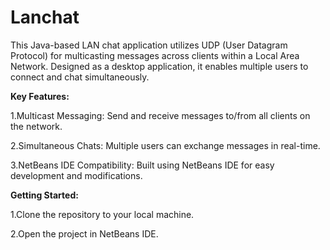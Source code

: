 # Lanchat

This Java-based LAN chat application utilizes UDP (User Datagram Protocol) for multicasting messages across clients within a Local Area Network. Designed as a desktop application, it enables multiple users to connect and chat simultaneously.

**Key Features:**

1.Multicast Messaging: Send and receive messages to/from all clients on the network.

2.Simultaneous Chats: Multiple users can exchange messages in real-time.

3.NetBeans IDE Compatibility: Built using NetBeans IDE for easy development and modifications.

**Getting Started:**

1.Clone the repository to your local machine.

2.Open the project in NetBeans IDE.
